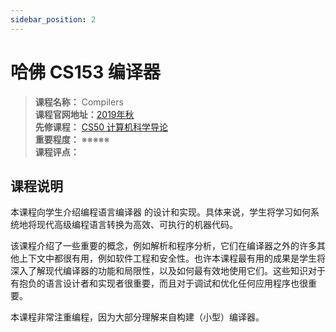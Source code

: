 ```yaml
---
sidebar_position: 2
---
```


# 哈佛 CS153 编译器

>**课程名称：** Compilers    
**课程官网地址：**[2019年秋](https://groups.seas.harvard.edu/courses/cs153/2019fa/)    
**先修课程：** [CS50 计算机科学导论](https://hackway.org/docs/cs/freshman/first/cs50x)      
**重要程度：** ※※※※※  
**课程评点：** 

## 课程说明
本课程向学生介绍编程语言编译器 的设计和实现。具体来说，学生将学习如何系统地将现代高级编程语言转换为高效、可执行的机器代码。

该课程介绍了一些重要的概念，例如解析和程序分析，它们在编译器之外的许多其他上下文中都很有用，例如软件工程和安全性。也许本课程最有用的成果是学生将深入了解现代编译器的功能和局限性，以及如何最有效地使用它们。这些知识对于有抱负的语言设计者和实现者很重要，而且对于调试和优化任何应用程序也很重要。

本课程非常注重编程，因为大部分理解来自构建（小型）编译器。





